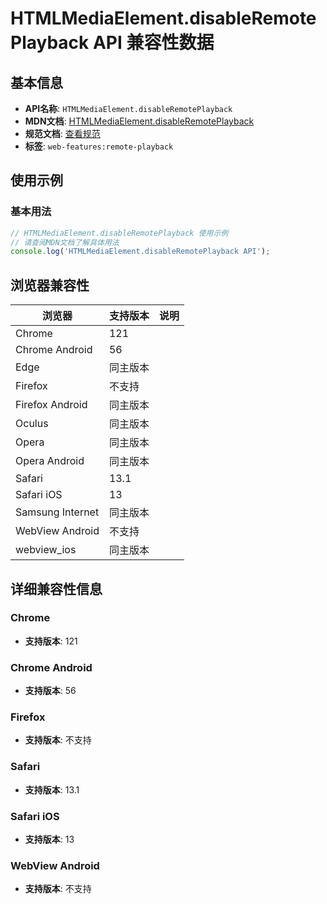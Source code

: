# HTMLMediaElement.disableRemotePlayback API 兼容性数据

## 基本信息

- **API名称**: `HTMLMediaElement.disableRemotePlayback`
- **MDN文档**: [HTMLMediaElement.disableRemotePlayback](https://developer.mozilla.org/docs/Web/API/HTMLMediaElement/disableRemotePlayback)
- **规范文档**: [查看规范](https://w3c.github.io/remote-playback/#the-disableremoteplayback-attribute)
- **标签**: `web-features:remote-playback`

## 使用示例

### 基本用法

```javascript
// HTMLMediaElement.disableRemotePlayback 使用示例
// 请查阅MDN文档了解具体用法
console.log('HTMLMediaElement.disableRemotePlayback API');
```

## 浏览器兼容性

| 浏览器 | 支持版本 | 说明 |
|--------|----------|------|
| Chrome | 121 |  |
| Chrome Android | 56 |  |
| Edge | 同主版本 |  |
| Firefox | 不支持 |  |
| Firefox Android | 同主版本 |  |
| Oculus | 同主版本 |  |
| Opera | 同主版本 |  |
| Opera Android | 同主版本 |  |
| Safari | 13.1 |  |
| Safari iOS | 13 |  |
| Samsung Internet | 同主版本 |  |
| WebView Android | 不支持 |  |
| webview_ios | 同主版本 |  |

## 详细兼容性信息

### Chrome

- **支持版本**: 121

### Chrome Android

- **支持版本**: 56

### Firefox

- **支持版本**: 不支持

### Safari

- **支持版本**: 13.1

### Safari iOS

- **支持版本**: 13

### WebView Android

- **支持版本**: 不支持

